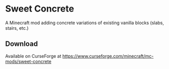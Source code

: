 # Sweet Concrete

A Minecraft mod adding concrete variations of existing vanilla blocks (slabs, stairs, etc.)

## Download

Available on CurseForge at https://www.curseforge.com/minecraft/mc-mods/sweet-concrete
